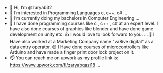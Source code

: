 - 👋 Hi, I’m @zaryab32
- 👀 I’m interested in Programming Languages c, c++, c# ...
- 🌱 I’m currently doing my bachelors in Computer Engineering ...
- 💞️ I have done programming courses like c , c++ , c# at an expert level. I have also done courses of graphics like blender and have done game development on unity etc. 
  👍  I would love to look forward to you. ...
  👀 I Have also worked at a Marketing Company name "va8ive digital" as a data entry operator.
  😊 I Have done courses of microcontrollers like Arduino and have made a finger print door lock project on it.
- 📫 You can reach me on upwork as my profile link is: https://www.upwork.com/fl/zaryabqazi18 ...

<!---
zaryab32/zaryab32 is a ✨ special ✨ repository because its `README.md` (this file) appears on your GitHub profile.
You can click the Preview link to take a look at your changes.
--->
